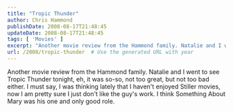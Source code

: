 ```yaml
---
title: "Tropic Thunder"
author: Chris Hammond
publishDate: 2008-08-17T21:48:45
updateDate: 2008-08-17T21:48:45
tags: [ 'Movies' ]
excerpt: "Another movie review from the Hammond family. Natalie and I went to see Tropic Thunder tonight, eh, it was so-so, not too great, but not too bad either. I must say, I was thinking lately that I haven't enjoyed Stiller movies, now I am pretty sure I just don't like the guy's work. I think Something About Mary was his one and only good role."
url: /2008/tropic-thunder  # Use the generated URL with year
---
```

<p>Another movie review from the Hammond family. Natalie and I went to see Tropic Thunder tonight, eh, it was so-so, not too great, but not too bad either. I must say, I was thinking lately that I haven't enjoyed Stiller movies, now I am pretty sure I just don't like the guy's work. I think Something About Mary was his one and only good role.</p>
